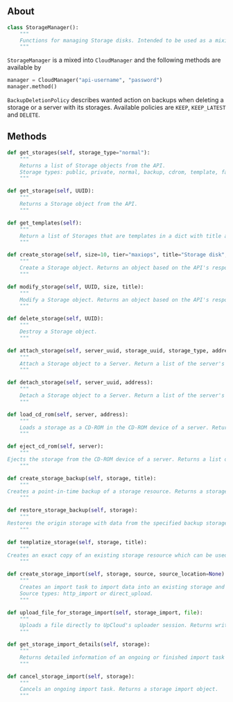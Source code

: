 ## About
```python
class StorageManager():
	"""
	Functions for managing Storage disks. Intended to be used as a mixin for CloudManager.
	"""
```
`StorageManager` is a mixed into `CloudManager` and the following methods are available by

```python
manager = CloudManager("api-username", "password")
manager.method()
```

`BackupDeletionPolicy` describes wanted action on backups when deleting a storage or a server with its storages.
Available policies are `KEEP`, `KEEP_LATEST` and `DELETE`.

## Methods

```python
def get_storages(self, storage_type="normal"):
	"""
	Returns a list of Storage objects from the API.
	Storage types: public, private, normal, backup, cdrom, template, favorite
	"""
```

```python
def get_storage(self, UUID):
	"""
	Returns a Storage object from the API.
	"""
```

```python
def get_templates(self):
	"""
	Return a list of Storages that are templates in a dict with title as key and uuid as value.
	"""
```

```python
def create_storage(self, size=10, tier="maxiops", title="Storage disk", zone="fi-hel1"):
	"""
	Create a Storage object. Returns an object based on the API's response.
	"""
```

```python
def modify_storage(self, UUID, size, title):
	"""
	Modify a Storage object. Returns an object based on the API's response.
	"""
```

```python
def delete_storage(self, UUID):
	"""
	Destroy a Storage object.
	"""
```

```python
def attach_storage(self, server_uuid, storage_uuid, storage_type, address):
	"""
	Attach a Storage object to a Server. Return a list of the server's storages.
	"""
```

```python
def detach_storage(self, server_uuid, address):
	"""
	Detach a Storage object to a Server. Return a list of the server's storages.
	"""
```

```python
def load_cd_rom(self, server, address):
	"""
	Loads a storage as a CD-ROM in the CD-ROM device of a server. Returns a list of the server's storages.
	"""
```

```python
def eject_cd_rom(self, server):
	"""
Ejects the storage from the CD-ROM device of a server. Returns a list of the server's storages.
	"""
```

```python
def create_storage_backup(self, storage, title):
	"""
Creates a point-in-time backup of a storage resource. Returns a storage object.
	"""
```

```python
def restore_storage_backup(self, storage):
	"""
Restores the origin storage with data from the specified backup storage. Returns a storage object.
	"""
```

```python
def templatize_storage(self, storage, title):
	"""
Creates an exact copy of an existing storage resource which can be used as a template for creating new servers. Returns a storage object.
	"""
```

```python
def create_storage_import(self, storage, source, source_location=None):
	"""
	Creates an import task to import data into an existing storage and returns a storage import object.
	Source types: http_import or direct_upload.
	"""
```

```python
def upload_file_for_storage_import(self, storage_import, file):
	"""
	Uploads a file directly to UpCloud's uploader session. Returns written bytes, md5sum and sha256sum.
	"""
```

```python
def get_storage_import_details(self, storage):
	"""
	Returns detailed information of an ongoing or finished import task within a storage import object.
	"""
```

```python
def cancel_storage_import(self, storage):
	"""
	Cancels an ongoing import task. Returns a storage import object.
	"""
```
